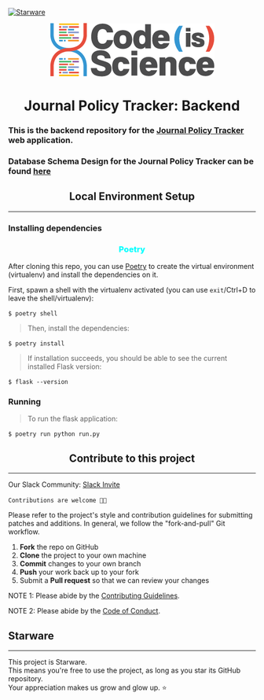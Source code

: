 [![Starware](https://img.shields.io/badge/⭐-Starware-f5a91a?labelColor=black)](https://github.com/zepfietje/starware)

<p align="center">
  <img src="logo.png">
</p>
<h1 align="center">Journal Policy Tracker: Backend</h1>

### This is the backend repository for the [Journal Policy Tracker](https://github.com/codeisscience/codecompliance-frontend) web application.

### Database Schema Design for the Journal Policy Tracker can be found [here](https://github.com/codeisscience/code-is-science/issues/62#issuecomment-686518507)

<h2 align="center">Local Environment Setup</h2>
<hr>

### Installing dependencies

<h3 align="center" style="font-weight: 800; color: cyan;">Poetry</h3>

After cloning this repo, you can use
[Poetry](https://python-poetry.org/docs/#installation) to create the virtual
environment (virtualenv) and install the dependencies on it.

First, spawn a shell with the virtualenv activated (you can use `exit`/Ctrl+D
to leave the shell/virtualenv):

```console
$ poetry shell
```

> Then, install the dependencies:

```console
$ poetry install
```

> If installation succeeds, you should be able to see the current installed Flask
> version:

```console
$ flask --version
```

### Running

> To run the flask application:

```console
$ poetry run python run.py
```

<h2 align="center">Contribute to this project</h2>
<hr>

Our Slack Community: [Slack Invite](https://join.slack.com/t/codeisscience/shared_invite/zt-ia30nh6t-cgGvNpYAaWHZsg9HvmuHTQ) <br>

`Contributions are welcome 🎉🎉`

Please refer to the project's style and contribution guidelines for submitting patches and additions. In general, we follow the "fork-and-pull" Git workflow.

1. **Fork** the repo on GitHub
2. **Clone** the project to your own machine
3. **Commit** changes to your own branch
4. **Push** your work back up to your fork
5. Submit a **Pull request** so that we can review your changes

NOTE 1: Please abide by the [Contributing Guidelines](./CONTRIBUTING.md).

NOTE 2: Please abide by the [Code of Conduct](./CODE_OF_CONDUCT.md).

## Starware

<hr>

This project is Starware.  
This means you're free to use the project, as long as you star its GitHub repository.  
Your appreciation makes us grow and glow up. ⭐
